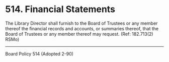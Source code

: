 # 514. Financial Statements

The Library Director shall furnish to the Board of Trustees or any member thereof the financial records and accounts, or summaries thereof, that the Board of Trustees or any member thereof may request. (Ref: 182.713(2) RSMo)

---

Board Policy 514 (Adopted 2-90)

